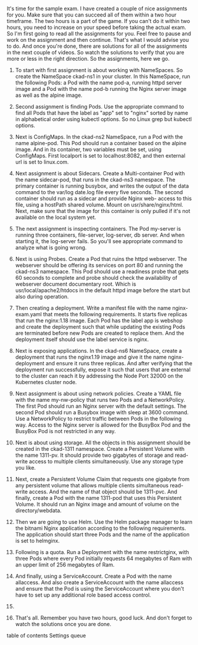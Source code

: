 It's time for the sample exam. I have created a couple of nice assignments for you. Make sure that you can succeed all of them within a two hour timeframe. The two hours is a part of the game. If you can't do it within two hours, you need to increase on your speed before taking the actual exam. So I'm first going to read all the assignments for you. Feel free to pause and work on the assignment and then continue. That's what I would advise you to do. And once you're done, there are solutions for all of the assignments in the next couple of videos. So watch the solutions to verify that you are more or less in the right direction. So the assignments, here we go.

1. To start with first assignment is about working with NameSpaces. So create the NameSpace ckad-ns1 in your cluster. In this NameSpace, run the following Pods: a Pod with the name pod-a, running httpd server image and a Pod with the name pod-b running the Nginx server image as well as the alpine image.

2. Second assignment is finding Pods. Use the appropriate command to find all Pods that have the label as "app" set to "nginx" sorted by name in alphabetical order using kubectl options. So no Linux grep but kubectl options.

3. Next is ConfigMaps. In the ckad-ns2 NameSpace, run a Pod with the name alpine-pod. This Pod should run a container based on the alpine image. And in its container, two variables must be set, using ConfigMaps. First localport is set to localhost:8082, and then external url is set to linux.com.

4. Next assignment is about Sidecars. Create a Multi-container Pod with the name sidecar-pod, that runs in the ckad-ns3 namespace. The primary container is running busybox, and writes the output of the data command to the var/log date.log file every five seconds. The second container should run as a sidecar and provide Nginx web- access to this file, using a hostPath shared volume. Mount on usr/share/nginx/html. Next, make sure that the image for this container is only pulled if it's not available on the local system yet.

5. The next assignment is inspecting containers. The Pod my-server is running three containers, file-server, log-server, db server. And when starting it, the log-server fails. So you'll see appropriate command to analyze what is going wrong. 

6. Next is using Probes. Create a Pod that ruins the httpd webserver. The webserver should be offering its services on port 80 and running the ckad-ns3 namespace. This Pod should use a readiness probe that gets 60 seconds to complete and probe should check the availability of webserver document documentary root. Which is usr/local/apache2/htdocs in the default httpd image before the start but also during operation. 

7. Then creating a deployment. Write a manifest file with the name nginx-exam.yaml that meets the following requirements. It starts five replicas that run the nginx:1.18 image. Each Pod has the label app is webshop and create the deployment such that while updating the existing Pods are terminated before new Pods are created to replace them. And the deployment itself should use the label service is nginx. 

8. Next is exposing applications. In the ckad-ns6 NameSpace, create a deployment that runs the nginx1.19 image and give it the name nginx-deployment and ensure it runs three replicas. And after verifying that the deployment run successfully, expose it such that users that are external to the cluster can reach it by addressing the Node Port 32000 on the Kubernetes cluster node. 

9. Next assignment is about using network policies. Create a YAML file with the name my-nw-policy that runs two Pods and a NetworkPolicy. The first Pod should run an Nginx server with the default settings. The second Pod should run a Busybox image with sleep at 3600 command. Use a NetworkPolicy to restrict traffic between Pods in the following way. Access to the Nginx server is allowed for the BusyBox Pod and the BusyBox Pod is not restricted in any way. 

10. Next is about using storage. All the objects in this assignment should be created in the ckad-1311 namespace. Create a Persistent Volume with the name 1311-pv. It should provide two gigabytes of storage and read-write access to multiple clients simultaneously. Use any storage type you like. 
11. Next, create a Persistent Volume Claim that requests one gigabyte from any persistent volume that allows multiple clients simultaneous read-write access. And the name of that object should be 1311-pvc. And finally, create a Pod with the name 1311-pod that uses this Persistent Volume. It should run an Nginx image and amount of volume on the directory/webdata. 
12. Then we are going to use Helm. Use the Helm package manager to learn the bitnami Nginx application according to the following requirements. The application should start three Pods and the name of the application is set to helmginx. 
13. Following is a quota. Run a Deployment with the name restrictginx, with three Pods where every Pod initially requests 64 megabytes of Ram with an upper limit of 256 megabytes of Ram. 
14. And finally, using a ServiceAccount. Create a Pod with the name allaccess. And also create a ServiceAccount with the name allaccess and ensure that the Pod is using the ServiceAccount where you don't have to set up any additional role based access control. 
15. 
16. That's all. Remember you have two hours, good luck. And don't forget to watch the solutions once you are done.

table of contents
Settings
queue
